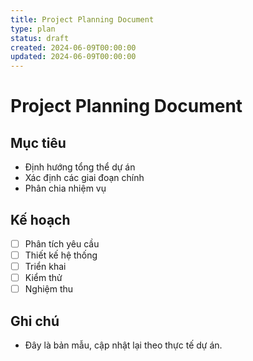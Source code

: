 ```yaml
---
title: Project Planning Document
type: plan
status: draft
created: 2024-06-09T00:00:00
updated: 2024-06-09T00:00:00
---
```


# Project Planning Document

## Mục tiêu
- Định hướng tổng thể dự án
- Xác định các giai đoạn chính
- Phân chia nhiệm vụ

## Kế hoạch
- [ ] Phân tích yêu cầu
- [ ] Thiết kế hệ thống
- [ ] Triển khai
- [ ] Kiểm thử
- [ ] Nghiệm thu

## Ghi chú
- Đây là bản mẫu, cập nhật lại theo thực tế dự án. 